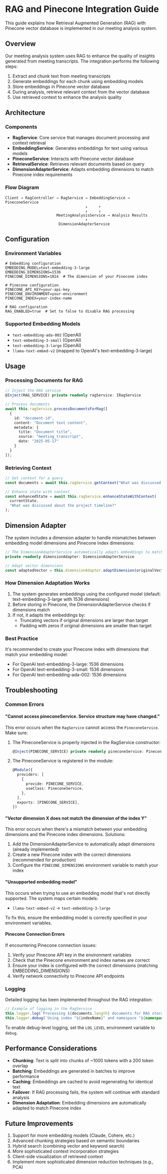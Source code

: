 # RAG and Pinecone Integration Guide

This guide explains how Retrieval Augmented Generation (RAG) with Pinecone vector database is implemented in our meeting analysis system.

## Overview

Our meeting analysis system uses RAG to enhance the quality of insights generated from meeting transcripts. The integration performs the following steps:

1. Extract and chunk text from meeting transcripts
2. Generate embeddings for each chunk using embedding models
3. Store embeddings in Pinecone vector database
4. During analysis, retrieve relevant context from the vector database
5. Use retrieved context to enhance the analysis quality

## Architecture

### Components

- **RagService**: Core service that manages document processing and context retrieval
- **EmbeddingService**: Generates embeddings for text using various models
- **PineconeService**: Interacts with Pinecone vector database
- **RetrievalService**: Retrieves relevant documents based on query
- **DimensionAdapterService**: Adapts embedding dimensions to match Pinecone index requirements

### Flow Diagram

```
Client → RagController → RagService → EmbeddingService → PineconeService
                                    ↓     ↑
                                    ↓     ↓
                       MeetingAnalysisService → Analysis Results
                                    ↑
                        DimensionAdapterService
```

## Configuration

### Environment Variables

```
# Embedding configuration
EMBEDDING_MODEL=text-embedding-3-large
EMBEDDING_DIMENSIONS=1536
PINECONE_DIMENSIONS=1024  # The dimension of your Pinecone index

# Pinecone configuration 
PINECONE_API_KEY=your-api-key
PINECONE_ENVIRONMENT=your-environment
PINECONE_INDEX=your-index-name

# RAG configuration
RAG_ENABLED=true  # Set to false to disable RAG processing
```

### Supported Embedding Models

- `text-embedding-ada-002` (OpenAI)
- `text-embedding-3-small` (OpenAI)
- `text-embedding-3-large` (OpenAI)
- `llama-text-embed-v2` (mapped to OpenAI's text-embedding-3-large)

## Usage

### Processing Documents for RAG

```typescript
// Inject the RAG service
@Inject(RAG_SERVICE) private readonly ragService: IRagService

// Process documents
await this.ragService.processDocumentsForRag([
  {
    id: "document-id",
    content: "Document text content",
    metadata: {
      title: "Document title",
      source: "meeting_transcript",
      date: "2025-05-17"
    }
  }
]);
```

### Retrieving Context

```typescript
// Get context for a query
const documents = await this.ragService.getContext("What was discussed about the project timeline?");

// Enhance state with context
const enhancedState = await this.ragService.enhanceStateWithContext(
  currentState,
  "What was discussed about the project timeline?"
);
```

## Dimension Adapter

The system includes a dimension adapter to handle mismatches between embedding model dimensions and Pinecone index dimensions:

```typescript
// The DimensionAdapterService automatically adapts embeddings to match Pinecone index dimensions
private readonly dimensionAdapter: DimensionAdapterService

// Adapt vector dimensions
const adaptedVector = this.dimensionAdapter.adaptDimension(originalVector);
```

### How Dimension Adaptation Works

1. The system generates embeddings using the configured model (default: text-embedding-3-large with 1536 dimensions)
2. Before storing in Pinecone, the DimensionAdapterService checks if dimensions match
3. If not, it adapts the embeddings by:
   - Truncating vectors if original dimensions are larger than target
   - Padding with zeros if original dimensions are smaller than target

### Best Practice

It's recommended to create your Pinecone index with dimensions that match your embedding model:
- For OpenAI text-embedding-3-large: 1536 dimensions
- For OpenAI text-embedding-3-small: 1536 dimensions
- For OpenAI text-embedding-ada-002: 1536 dimensions

## Troubleshooting

### Common Errors

#### "Cannot access pineconeService. Service structure may have changed."

This error occurs when the `RagService` cannot access the `PineconeService`. Make sure:

1. The PineconeService is properly injected in the RagService constructor:
   ```typescript
   @Inject(PINECONE_SERVICE) private readonly pineconeService: PineconeService
   ```

2. The PineconeService is registered in the module:
   ```typescript
   @Module({
     providers: [
       {
         provide: PINECONE_SERVICE,
         useClass: PineconeService,
       },
     ],
     exports: [PINECONE_SERVICE],
   })
   ```

#### "Vector dimension X does not match the dimension of the index Y"

This error occurs when there's a mismatch between your embedding dimensions and the Pinecone index dimensions. Solutions:

1. Add the DimensionAdapterService to automatically adapt dimensions (already implemented)
2. Create a new Pinecone index with the correct dimensions (recommended for production)
3. Configure the `PINECONE_DIMENSIONS` environment variable to match your index

#### "Unsupported embedding model"

This occurs when trying to use an embedding model that's not directly supported. The system maps certain models:

- `llama-text-embed-v2` → `text-embedding-3-large`

To fix this, ensure the embedding model is correctly specified in your environment variables.

#### Pinecone Connection Errors

If encountering Pinecone connection issues:

1. Verify your Pinecone API key in the environment variables
2. Check that the Pinecone environment and index names are correct
3. Ensure your index is configured with the correct dimensions (matching EMBEDDING_DIMENSIONS)
4. Verify network connectivity to Pinecone API endpoints

### Logging

Detailed logging has been implemented throughout the RAG integration:

```typescript
// Example of logging in the RagService
this.logger.log(`Processing ${documents.length} documents for RAG storage`);
this.logger.debug(`Using index "${indexName}" and namespace "${namespace}"`);
```

To enable debug-level logging, set the `LOG_LEVEL` environment variable to `debug`.

## Performance Considerations

- **Chunking**: Text is split into chunks of ~1000 tokens with a 200 token overlap
- **Batching**: Embeddings are generated in batches to improve performance
- **Caching**: Embeddings are cached to avoid regenerating for identical text
- **Failover**: If RAG processing fails, the system will continue with standard analysis
- **Dimension Adaptation**: Embedding dimensions are automatically adapted to match Pinecone index

## Future Improvements

1. Support for more embedding models (Claude, Cohere, etc.)
2. Advanced chunking strategies based on semantic boundaries
3. Hybrid search (combining vector and keyword search)
4. More sophisticated context incorporation strategies
5. Client-side visualization of retrieved context
6. Implement more sophisticated dimension reduction techniques (e.g., PCA) 